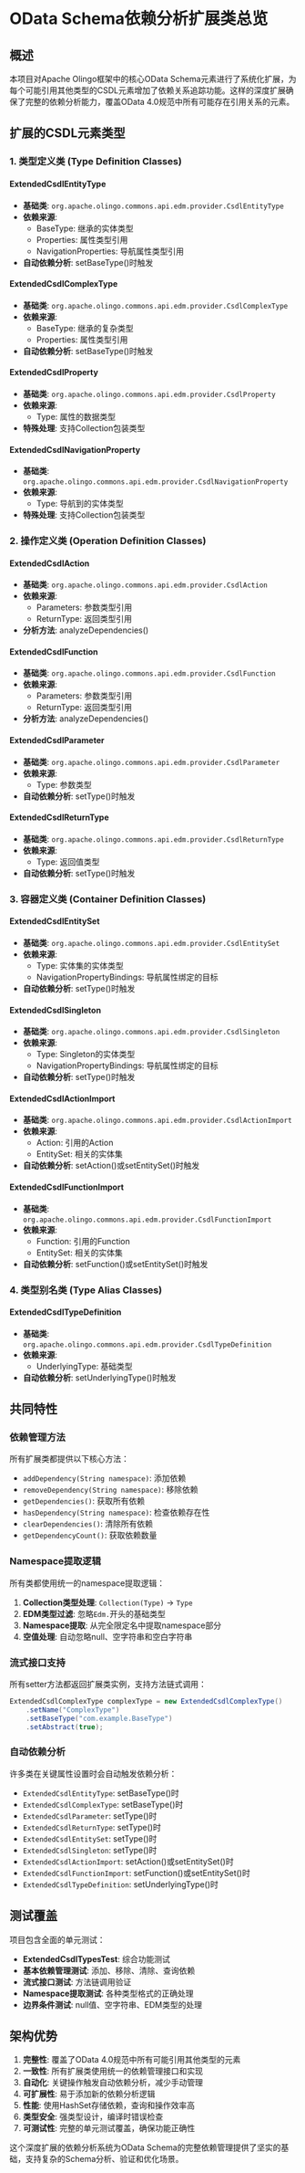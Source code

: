 # OData Schema依赖分析扩展类总览

## 概述

本项目对Apache Olingo框架中的核心OData Schema元素进行了系统化扩展，为每个可能引用其他类型的CSDL元素增加了依赖关系追踪功能。这样的深度扩展确保了完整的依赖分析能力，覆盖OData 4.0规范中所有可能存在引用关系的元素。

## 扩展的CSDL元素类型

### 1. 类型定义类 (Type Definition Classes)

#### ExtendedCsdlEntityType
- **基础类**: `org.apache.olingo.commons.api.edm.provider.CsdlEntityType`
- **依赖来源**:
  - BaseType: 继承的实体类型
  - Properties: 属性类型引用
  - NavigationProperties: 导航属性类型引用
- **自动依赖分析**: setBaseType()时触发

#### ExtendedCsdlComplexType
- **基础类**: `org.apache.olingo.commons.api.edm.provider.CsdlComplexType`
- **依赖来源**:
  - BaseType: 继承的复杂类型
  - Properties: 属性类型引用
- **自动依赖分析**: setBaseType()时触发

#### ExtendedCsdlProperty
- **基础类**: `org.apache.olingo.commons.api.edm.provider.CsdlProperty`
- **依赖来源**:
  - Type: 属性的数据类型
- **特殊处理**: 支持Collection包装类型

#### ExtendedCsdlNavigationProperty
- **基础类**: `org.apache.olingo.commons.api.edm.provider.CsdlNavigationProperty`
- **依赖来源**:
  - Type: 导航到的实体类型
- **特殊处理**: 支持Collection包装类型

### 2. 操作定义类 (Operation Definition Classes)

#### ExtendedCsdlAction
- **基础类**: `org.apache.olingo.commons.api.edm.provider.CsdlAction`
- **依赖来源**:
  - Parameters: 参数类型引用
  - ReturnType: 返回类型引用
- **分析方法**: analyzeDependencies()

#### ExtendedCsdlFunction
- **基础类**: `org.apache.olingo.commons.api.edm.provider.CsdlFunction`
- **依赖来源**:
  - Parameters: 参数类型引用
  - ReturnType: 返回类型引用
- **分析方法**: analyzeDependencies()

#### ExtendedCsdlParameter
- **基础类**: `org.apache.olingo.commons.api.edm.provider.CsdlParameter`
- **依赖来源**:
  - Type: 参数类型
- **自动依赖分析**: setType()时触发

#### ExtendedCsdlReturnType
- **基础类**: `org.apache.olingo.commons.api.edm.provider.CsdlReturnType`
- **依赖来源**:
  - Type: 返回值类型
- **自动依赖分析**: setType()时触发

### 3. 容器定义类 (Container Definition Classes)

#### ExtendedCsdlEntitySet
- **基础类**: `org.apache.olingo.commons.api.edm.provider.CsdlEntitySet`
- **依赖来源**:
  - Type: 实体集的实体类型
  - NavigationPropertyBindings: 导航属性绑定的目标
- **自动依赖分析**: setType()时触发

#### ExtendedCsdlSingleton
- **基础类**: `org.apache.olingo.commons.api.edm.provider.CsdlSingleton`
- **依赖来源**:
  - Type: Singleton的实体类型
  - NavigationPropertyBindings: 导航属性绑定的目标
- **自动依赖分析**: setType()时触发

#### ExtendedCsdlActionImport
- **基础类**: `org.apache.olingo.commons.api.edm.provider.CsdlActionImport`
- **依赖来源**:
  - Action: 引用的Action
  - EntitySet: 相关的实体集
- **自动依赖分析**: setAction()或setEntitySet()时触发

#### ExtendedCsdlFunctionImport
- **基础类**: `org.apache.olingo.commons.api.edm.provider.CsdlFunctionImport`
- **依赖来源**:
  - Function: 引用的Function
  - EntitySet: 相关的实体集
- **自动依赖分析**: setFunction()或setEntitySet()时触发

### 4. 类型别名类 (Type Alias Classes)

#### ExtendedCsdlTypeDefinition
- **基础类**: `org.apache.olingo.commons.api.edm.provider.CsdlTypeDefinition`
- **依赖来源**:
  - UnderlyingType: 基础类型
- **自动依赖分析**: setUnderlyingType()时触发

## 共同特性

### 依赖管理方法
所有扩展类都提供以下核心方法：
- `addDependency(String namespace)`: 添加依赖
- `removeDependency(String namespace)`: 移除依赖
- `getDependencies()`: 获取所有依赖
- `hasDependency(String namespace)`: 检查依赖存在性
- `clearDependencies()`: 清除所有依赖
- `getDependencyCount()`: 获取依赖数量

### Namespace提取逻辑
所有类都使用统一的namespace提取逻辑：
1. **Collection类型处理**: `Collection(Type)` → `Type`
2. **EDM类型过滤**: 忽略`Edm.`开头的基础类型
3. **Namespace提取**: 从完全限定名中提取namespace部分
4. **空值处理**: 自动忽略null、空字符串和空白字符串

### 流式接口支持
所有setter方法都返回扩展类实例，支持方法链式调用：
```java
ExtendedCsdlComplexType complexType = new ExtendedCsdlComplexType()
    .setName("ComplexType")
    .setBaseType("com.example.BaseType")
    .setAbstract(true);
```

### 自动依赖分析
许多类在关键属性设置时会自动触发依赖分析：
- `ExtendedCsdlEntityType`: setBaseType()时
- `ExtendedCsdlComplexType`: setBaseType()时
- `ExtendedCsdlParameter`: setType()时
- `ExtendedCsdlReturnType`: setType()时
- `ExtendedCsdlEntitySet`: setType()时
- `ExtendedCsdlSingleton`: setType()时
- `ExtendedCsdlActionImport`: setAction()或setEntitySet()时
- `ExtendedCsdlFunctionImport`: setFunction()或setEntitySet()时
- `ExtendedCsdlTypeDefinition`: setUnderlyingType()时

## 测试覆盖

项目包含全面的单元测试：
- **ExtendedCsdlTypesTest**: 综合功能测试
- **基本依赖管理测试**: 添加、移除、清除、查询依赖
- **流式接口测试**: 方法链调用验证
- **Namespace提取测试**: 各种类型格式的正确处理
- **边界条件测试**: null值、空字符串、EDM类型的处理

## 架构优势

1. **完整性**: 覆盖了OData 4.0规范中所有可能引用其他类型的元素
2. **一致性**: 所有扩展类使用统一的依赖管理接口和实现
3. **自动化**: 关键操作触发自动依赖分析，减少手动管理
4. **可扩展性**: 易于添加新的依赖分析逻辑
5. **性能**: 使用HashSet存储依赖，查询和操作效率高
6. **类型安全**: 强类型设计，编译时错误检查
7. **可测试性**: 完整的单元测试覆盖，确保功能正确性

这个深度扩展的依赖分析系统为OData Schema的完整依赖管理提供了坚实的基础，支持复杂的Schema分析、验证和优化场景。
